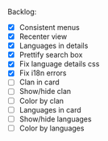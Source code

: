 Backlog:  
- [x] Consistent menus
- [x] Recenter view
- [x] Languages in details
- [x] Prettify search box
- [x] Fix language details css
- [x] Fix i18n errors
- [ ] Clan in card
- [ ] Show/hide clan
- [ ] Color by clan
- [ ] Languages in card
- [ ] Show/hide languages
- [ ] Color by languages
